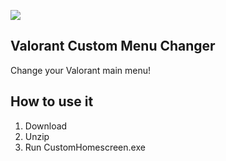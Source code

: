 ![](https://i.imgur.com/tt0uytK.png)

## Valorant Custom Menu Changer

Change your Valorant main menu!

## How to use it

1. Download
2. Unzip
3. Run CustomHomescreen.exe



